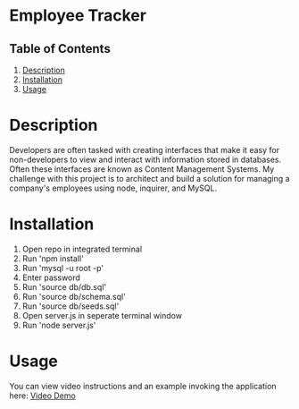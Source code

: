 # Employee Tracker
 
## Table of Contents
1. [Description](#description)
2. [Installation](#installation)
3. [Usage](#usage)

# Description
Developers are often tasked with creating interfaces that make it easy for non-developers to view and interact with information stored in databases. Often these interfaces are known as Content Management Systems. My challenge with this project is to architect and build a solution for managing a company's employees using node, inquirer, and MySQL.
# Installation
1) Open repo in integrated terminal
2) Run 'npm install'
3) Run 'mysql -u root -p'
4) Enter password
5) Run 'source db/db.sql'
6) Run 'source db/schema.sql'
7) Run 'source db/seeds.sql'
9) Open server.js in seperate terminal window
10) Run 'node server.js'
# Usage
You can view video instructions and an example invoking the application here: [Video Demo](/assets/employee-tracker-video.webm)